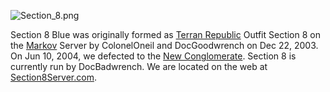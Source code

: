 ![](images/Section_8.png "Section_8.png")

Section 8 Blue was originally formed as [Terran
Republic](Terran_Republic.md "wikilink") Outfit Section 8 on the
[Markov](Markov.md "wikilink") Server by ColonelOneil and DocGoodwrench on
Dec 22, 2003. On Jun 10, 2004, we defected to the [New
Conglomerate](New_Conglomerate.md "wikilink"). Section 8 is currently run
by DocBadwrench. We are located on the web at
[Section8Server.com](http://www.section8server.com).
